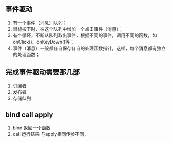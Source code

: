 ## 事件驱动
1. 有一个事件（消息）队列；
2. 鼠标按下时，往这个队列中增加一个点击事件（消息）；
3. 有个循环，不断从队列取出事件，根据不同的事件，调用不同的函数，如onClick()、onKeyDown()等；
4. 事件（消息）一般都各自保存各自的处理函数指针，这样，每个消息都有独立的处理函数；

## 完成事件驱动需要那几部
1. 订阅者
2. 发布者
3. 存储队列


## bind  call apply 

1. bind  返回一个函数
2. call 运行结果 与apply相同传参不同，